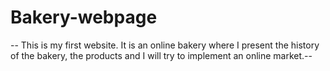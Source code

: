 # Bakery-webpage
-- This is my first website.
It is an online bakery where I present the history of the bakery, the products and I will try to implement an online market.--
